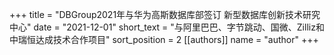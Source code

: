 +++ 
title = "DBGroup2021年与华为高斯数据库部签订 新型数据库创新技术研究中心" 
date = "2021-12-01" 
short_text = "与阿里巴巴、字节跳动、国微、Zilliz和中瑞恒达成技术合作项目" 
sort_position = 2
[[authors]] 
name = "author"
+++


